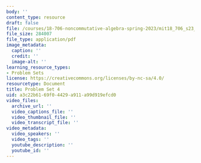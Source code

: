 ```yaml
---
body: ''
content_type: resource
draft: false
file: /courses/18-706-noncommutative-algebra-spring-2023/mit18_706_s23_pset04.pdf
file_size: 284007
file_type: application/pdf
image_metadata:
  caption: ''
  credit: ''
  image-alt: ''
learning_resource_types:
- Problem Sets
license: https://creativecommons.org/licenses/by-nc-sa/4.0/
resourcetype: Document
title: Problem Set 4
uid: a3c22b61-69f0-4429-a911-a99d919efcd0
video_files:
  archive_url: ''
  video_captions_file: ''
  video_thumbnail_file: ''
  video_transcript_file: ''
video_metadata:
  video_speakers: ''
  video_tags: ''
  youtube_description: ''
  youtube_id: ''
---
```


